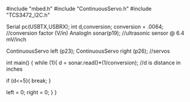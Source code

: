 #include "mbed.h"
#include "ContinuousServo.h"
#include "TCS3472_I2C.h"

Serial pc(USBTX,USBRX);
int d,conversion;
conversion = .0064; //conversion factor (V/in)
AnalogIn sonar(p19); //ultrasonic sensor @ 6.4 mV/inch

ContinuousServo left (p23);
ContinuousServo right (p26); //servos

int main() {
while (1){
d = sonar.read()*(1/conversion); //d is distance in inches

if (d<=5){
break;
}

left = 0;
right = 0;
}
}





